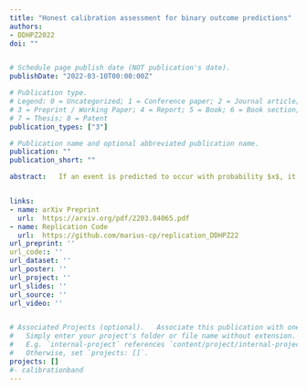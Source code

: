 ```yaml
---
title: "Honest calibration assessment for binary outcome predictions"
authors:
- DDHPZ2022
doi: ""


# Schedule page publish date (NOT publication's date).
publishDate: "2022-03-10T00:00:00Z"

# Publication type.
# Legend: 0 = Uncategorized; 1 = Conference paper; 2 = Journal article;
# 3 = Preprint / Working Paper; 4 = Report; 5 = Book; 6 = Book section;
# 7 = Thesis; 8 = Patent
publication_types: ["3"]

# Publication name and optional abbreviated publication name.
publication: ""
publication_short: ""

abstract:   If an event is predicted to occur with probability $x$, it should materialize with approximately that frequency, which means that the so-called calibration curve $p(x)$ should equal the bisector for all $x$ in the unit interval. We propose honest calibration assessment based on novel confidence bands for the calibration curve, which are valid only subject to the natural assumption of isotonicity. Besides testing the classical goodness-of-fit null hypothesis of perfect calibration, our bands facilitate inverted goodness-of-fit tests whose rejection allows for the sought-after conclusion of a sufficiently well specified model. We show that our bands have a finite sample coverage guarantee, are narrower than existing approaches, and adapt to the local smoothness and variance of the calibration curve $x$. In an application to model predictions of an infant having a low birth weight, the bounds give informative insights on model calibration


links:
- name: arXiv Preprint
  url:  https://arxiv.org/pdf/2203.04065.pdf
- name: Replication Code
  url:  https://github.com/marius-cp/replication_DDHPZ22
url_preprint: ''
url_code:: ''
url_dataset: ''
url_poster: ''
url_project: ''
url_slides: ''
url_source: ''
url_video: ''


# Associated Projects (optional).   Associate this publication with one or more of your projects.
#   Simply enter your project's folder or file name without extension.
#   E.g. `internal-project` references `content/project/internal-project/index.md`.
#   Otherwise, set `projects: []`.
projects: []
#- calibrationband
---
```


